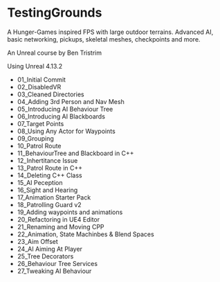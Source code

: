 # TestingGrounds

A Hunger-Games inspired FPS with large outdoor terrains. Advanced AI, basic networking, pickups, skeletal meshes, checkpoints and more.

An Unreal course by Ben Tristrim

Using Unreal 4.13.2

* 01_Initial Commit
* 02_DisabledVR
* 03_Cleaned Directories
* 04_Adding 3rd Person and Nav Mesh
* 05_Introducing AI Behaviour Tree
* 06_Introducing AI Blackboards
* 07_Target Points
* 08_Using Any Actor for Waypoints
* 09_Grouping
* 10_Patrol Route
* 11_BehaviourTree and Blackboard in C++
* 12_Inhertitance Issue
* 13_Patrol Route in C++
* 14_Deleting C++ Class
* 15_AI Peception
* 16_Sight and Hearing
* 17_Animation Starter Pack
* 18_Patrolling Guard v2
* 19_Adding waypoints and animations
* 20_Refactoring in UE4 Editor
* 21_Renaming and Moving CPP
* 22_Animation, State Machinbes & Blend Spaces
* 23_Aim Offset
* 24_AI Aiming At Player
* 25_Tree Decorators
* 26_Behaviour Tree Services
* 27_Tweaking AI Behaviour
